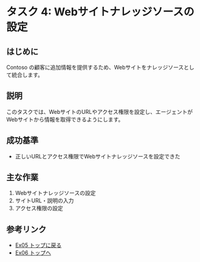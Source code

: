 # タスク 4: Webサイトナレッジソースの設定

## はじめに
Contoso の顧客に追加情報を提供するため、Webサイトをナレッジソースとして統合します。

## 説明
このタスクでは、WebサイトのURLやアクセス権限を設定し、エージェントがWebサイトから情報を取得できるようにします。

## 成功基準
- 正しいURLとアクセス権限でWebサイトナレッジソースを設定できた

## 主な作業
1. Webサイトナレッジソースの設定
2. サイトURL・説明の入力
3. アクセス権限の設定

## 参考リンク
- [Ex05 トップに戻る](./Ex05.ja.md)
- [Ex06 トップへ](../Ex06/Ex06.ja.md)
